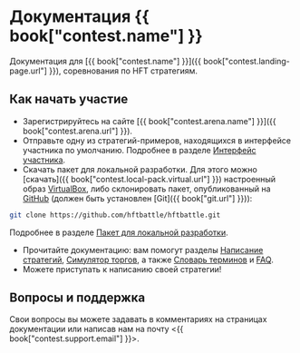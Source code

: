 # Документация {{ book["contest.name"] }}

Документация для [{{ book["contest.name"] }}]({{ book["contest.landing-page.url"] }}), соревнования по HFT стратегиям.

## Как начать участие

- Зарегистрируйтесь на сайте [{{ book["contest.arena.name"] }}]({{ book["contest.arena.url"] }}).
- Отправьте одну из стратегий-примеров, находящихся в интерфейсе участника по умолчанию.
Подробнее в разделе [Интерфейс участника](interface/README.md).
- Скачать пакет для локальной разработки.
Для этого можно [скачать]({{ book["contest.local-pack.virtual.url"] }}) настроенный образ [VirtualBox]({{book["virtualbox.url"]}}), либо склонировать пакет, опубликованный на [GitHub]( {{book["contest.local-pack.url"]}} ) (должен быть установлен [Git]({{ book["git.url"] }})):
```bash
git clone https://github.com/hftbattle/hftbattle.git
```

Подробнее в разделе [Пакет для локальной разработки](local-pack/README.md).
- Прочитайте документацию: вам помогут разделы [Написание стратегий](strategy/README.md), [Симулятор торгов](simulator/README.md), а также [Словарь терминов](terms.md) и [FAQ](FAQ.md).
- Можете приступать к написанию своей стратегии!

## Вопросы и поддержка
Свои вопросы вы можете задавать в комментариях на страницах документации или написав нам на почту <{{ book["contest.support.email"] }}>.
